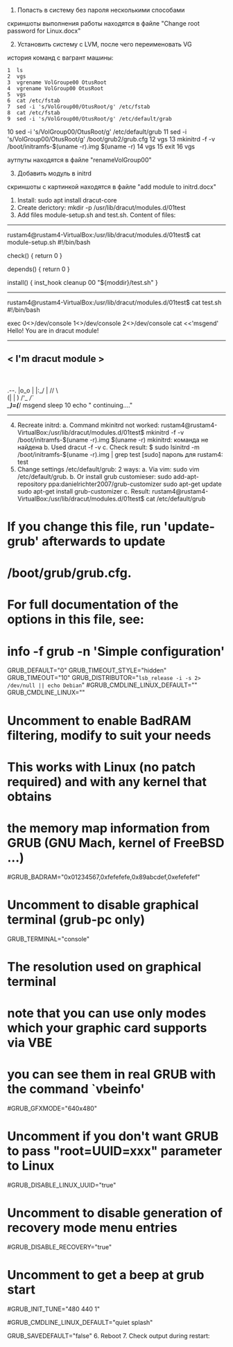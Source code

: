 1. Попасть в систему без пароля несколькими способами

скриншоты выполнения работы находятся в файле "Change root password for Linux.docx"


2. Установить систему с LVM, после чего переименовать VG

история команд с вагрант машины:

    1  ls
    2  vgs
    3  vgrename VolGroupe00 OtusRoot
    4  vgrename VolGroup00 OtusRoot
    5  vgs
    6  cat /etc/fstab 
    7  sed -i 's/VolGroup00/OtusRoot/g' /etc/fstab 
    8  cat /etc/fstab 
    9  sed -i 's/VolGroup00/OtusRoot/g' /etc/default/grab
   10  sed -i 's/VolGroup00/OtusRoot/g' /etc/default/grub 
   11  sed -i 's/VolGroup00/OtusRoot/g' /boot/grub2/grub.cfg 
   12  vgs
   13  mkinitrd -f -v /boot/initramfs-$(uname -r).img $(uname -r)
   14  vgs
   15  exit
   16  vgs
   
 
аутпуты находятся в файле "renameVolGroup00"


3. Добавить модуль в initrd

скриншоты с картинкой находятся в файле "add module to initrd.docx"


1.	Install:
sudo apt install dracut-core
2.	Create derictory:
mkdir -p /usr/lib/dracut/modules.d/01test
3.	Add files module-setup.sh and test.sh.
Content of files:
*********************************
rustam4@rustam4-VirtualBox:/usr/lib/dracut/modules.d/01test$ cat module-setup.sh 
#!/bin/bash

check() {
    return 0
}

depends() {
    return 0
}

install() {
    inst_hook cleanup 00 "${moddir}/test.sh"
}
*********************************
rustam4@rustam4-VirtualBox:/usr/lib/dracut/modules.d/01test$ cat test.sh 
#!/bin/bash

exec 0<>/dev/console 1<>/dev/console 2<>/dev/console
cat <<'msgend'
Hello! You are in dracut module!
 ___________________
< I'm dracut module >
 -------------------
   \
    \
        .--.
       |o_o |
       |:_/ |
      //   \ \
     (|     | )
    /'\_   _/`\
    \___)=(___/
msgend
sleep 10
echo " continuing...."
*********************************
4.	Recreate initrd:
a.	Command mkinitrd not worked:
rustam4@rustam4-VirtualBox:/usr/lib/dracut/modules.d/01test$ mkinitrd -f -v /boot/initramfs-$(uname -r).img $(uname -r)
mkinitrd: команда не найдена
b.	Used 
dracut -f -v
c.	Check result:
$ sudo lsinitrd -m /boot/initramfs-$(uname -r).img | grep test
[sudo] пароль для rustam4:       
test
5.	Change settings /etc/default/grub:
2 ways:
a.	Via vim: sudo vim /etc/default/grub.
b.	Or install grub customieser:
sudo add-apt-repository ppa:danielrichter2007/grub-customizer
sudo apt-get update
sudo apt-get install grub-customizer
c.	Result:
rustam4@rustam4-VirtualBox:/usr/lib/dracut/modules.d/01test$ cat /etc/default/grub
# If you change this file, run 'update-grub' afterwards to update
# /boot/grub/grub.cfg.
# For full documentation of the options in this file, see:
#   info -f grub -n 'Simple configuration'

GRUB_DEFAULT="0"
GRUB_TIMEOUT_STYLE="hidden"
GRUB_TIMEOUT="10"
GRUB_DISTRIBUTOR="`lsb_release -i -s 2> /dev/null || echo Debian`"
#GRUB_CMDLINE_LINUX_DEFAULT=""
GRUB_CMDLINE_LINUX=""

# Uncomment to enable BadRAM filtering, modify to suit your needs
# This works with Linux (no patch required) and with any kernel that obtains
# the memory map information from GRUB (GNU Mach, kernel of FreeBSD ...)
#GRUB_BADRAM="0x01234567,0xfefefefe,0x89abcdef,0xefefefef"

# Uncomment to disable graphical terminal (grub-pc only)
GRUB_TERMINAL="console"

# The resolution used on graphical terminal
# note that you can use only modes which your graphic card supports via VBE
# you can see them in real GRUB with the command `vbeinfo'
#GRUB_GFXMODE="640x480"

# Uncomment if you don't want GRUB to pass "root=UUID=xxx" parameter to Linux
#GRUB_DISABLE_LINUX_UUID="true"

# Uncomment to disable generation of recovery mode menu entries
#GRUB_DISABLE_RECOVERY="true"

# Uncomment to get a beep at grub start
#GRUB_INIT_TUNE="480 440 1"

#GRUB_CMDLINE_LINUX_DEFAULT="quiet splash"

GRUB_SAVEDEFAULT="false"
6.	Reboot
7.	Check output during restart:





